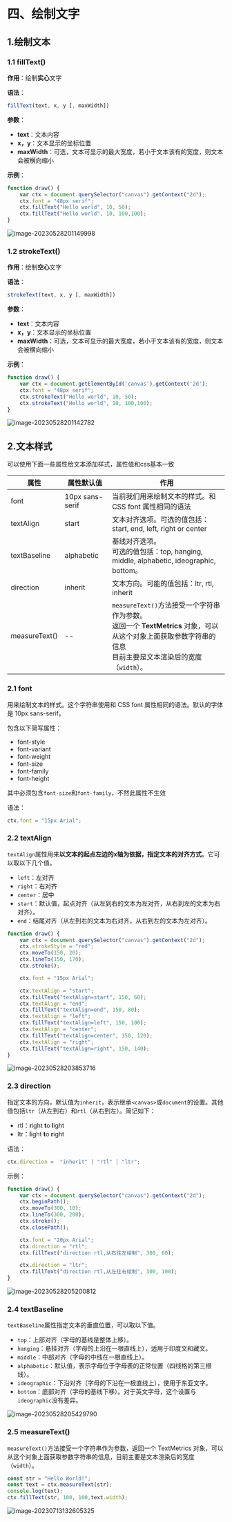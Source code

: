 # 四、绘制文字

## 1.绘制文本

### 1.1 fillText()

**作用**：绘制**实心**文字

**语法**：

```js
fillText(text, x, y [, maxWidth])
```

**参数**：

- **text**：文本内容
- **x，y**：文本显示的坐标位置
- **maxWidth**：可选，文本可显示的最大宽度，若小于文本该有的宽度，则文本会被横向缩小

**示例**：

```js
function draw() {
    var ctx = document.querySelector("canvas").getContext("2d");
    ctx.font = "48px serif";
    ctx.fillText("Hello world", 10, 50);
    ctx.fillText("Hello world", 10, 100,100);
}
```

![image-20230528201149998](https://gitee.com/xarzhi/picture/raw/master/img/image-20230528201149998.png)



### 1.2 strokeText()

**作用**：绘制**空心**文字

**语法**：

```js
strokeText(text, x, y [, maxWidth])
```

**参数**：

- **text**：文本内容
- **x，y**：文本显示的坐标位置
- **maxWidth**：可选，文本可显示的最大宽度，若小于文本该有的宽度，则文本会被横向缩小

**示例**：

```js
function draw() {
    var ctx = document.getElementById('canvas').getContext('2d');
    ctx.font = "48px serif";
    ctx.strokeText("Hello world", 10, 50);
    ctx.strokeText("Hello world", 10, 100,100);
}
```

![image-20230528201142782](https://gitee.com/xarzhi/picture/raw/master/img/image-20230528201142782.png)



## 2.文本样式

可以使用下面一些属性给文本添加样式，属性值和css基本一致

| 属性          | 属性默认值      | 作用                                                         |
| ------------- | --------------- | ------------------------------------------------------------ |
| font          | 10px sans-serif | 当前我们用来绘制文本的样式。和 CSS font 属性相同的语法       |
| textAlign     | start           | 文本对齐选项。可选的值包括：start, end, left, right or center |
| textBaseline  | alphabetic      | 基线对齐选项。<br/>可选的值包括：top, hanging, middle, alphabetic, ideographic, bottom。 |
| direction     | inherit         | 文本方向。可能的值包括：ltr, rtl, inherit                    |
| measureText() | --              | `measureText()`方法接受一个字符串作为参数。<br>返回一个 **TextMetrics** 对象，可以从这个对象上面获取参数字符串的信息<br/>目前主要是文本渲染后的宽度（`width`）。 |

### 2.1 font

用来绘制文本的样式。这个字符串使用和 CSS font 属性相同的语法。默认的字体是 10px sans-serif。

包含以下简写属性：

- font-style
- font-variant
- font-weight
- font-size
- font-family
- font-height

其中必须包含`font-size`和`font-family`，不然此属性不生效

语法：

```js
ctx.font = "15px Arial";
```



### 2.2 textAlign

`textAlign`属性用来**以文本的起点左边的x轴为依据，指定文本的对齐方式**。它可以取以下几个值。

- `left`：左对齐
- `right`：右对齐
- `center`：居中
- `start`：默认值，起点对齐（从左到右的文本为左对齐，从右到左的文本为右对齐）。
- `end`：结尾对齐（从左到右的文本为右对齐，从右到左的文本为左对齐）。

```js
function draw() {
    var ctx = document.querySelector("canvas").getContext("2d");
    ctx.strokeStyle = "red";
    ctx.moveTo(150, 20);
    ctx.lineTo(150, 170);
    ctx.stroke();

    ctx.font = "15px Arial";

    ctx.textAlign = "start";
    ctx.fillText("textAlign=start", 150, 60);
    ctx.textAlign = "end";
    ctx.fillText("textAlign=end", 150, 80);
    ctx.textAlign = "left";
    ctx.fillText("textAlign=left", 150, 100);
    ctx.textAlign = "center";
    ctx.fillText("textAlign=center", 150, 120);
    ctx.textAlign = "right";
    ctx.fillText("textAlign=right", 150, 140);
}
```

![image-20230528203853716](https://gitee.com/xarzhi/picture/raw/master/img/image-20230528203853716.png)

### 2.3 direction

指定文本的方向，默认值为`inherit`，表示继承`<canvas>`或`document`的设置。其他值包括`ltr`（从左到右）和`rtl`（从右到左）。简记如下：

- rtl：**r**ight **t**o **l**ight
- ltr：**l**ight **t**o **r**ight

语法：

```js
ctx.direction =  "inherit" | "rtl" | "ltr";
```

示例：

```js
function draw() {
    var ctx = document.querySelector("canvas").getContext("2d");
    ctx.beginPath();
    ctx.moveTo(300, 10);
    ctx.lineTo(300, 200);
    ctx.stroke();
    ctx.closePath();

    ctx.font = "20px Arial";
    ctx.direction = "rtl";
    ctx.fillText("direction rtl,从右往左绘制", 300, 60);

    ctx.direction = "ltr";
    ctx.fillText("direction rtl,从左往右绘制", 300, 100);
}
```



![image-20230528205200812](https://gitee.com/xarzhi/picture/raw/master/img/image-20230528205200812.png)

### 2.4 textBaseline

`textBaseline`属性指定文本的垂直位置，可以取以下值。

- `top`：上部对齐（字母的基线是整体上移）。
- `hanging`：悬挂对齐（字母的上沿在一根直线上），适用于印度文和藏文。
- `middle`：中部对齐（字母的中线在一根直线上）。
- `alphabetic`：默认值，表示字母位于字母表的正常位置（四线格的第三根线）。
- `ideographic`：下沿对齐（字母的下沿在一根直线上），使用于东亚文字。
- `bottom`：底部对齐（字母的基线下移）。对于英文字母，这个设置与`ideographic`没有差异。

![image-20230528205429790](https://gitee.com/xarzhi/picture/raw/master/img/image-20230528205429790.png)



### 2.5 measureText()

`measureText()`方法接受一个字符串作为参数，返回一个 TextMetrics 对象，可以从这个对象上面获取参数字符串的信息，目前主要是文本渲染后的宽度（`width`）。

```js
const str = "Hello World!";
const text = ctx.measureText(str);
console.log(text);
ctx.fillText(str, 100, 100,text.width);
```

![image-20230713132605325](https://gitee.com/xarzhi/picture/raw/master/img/image-20230713132605325.png)

